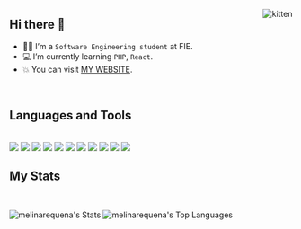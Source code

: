
<p><img align="right" src="https://media.tenor.com/nW_yTOndgdcAAAAj/heart-cat.gif" alt="kitten" /></p>


## Hi there 👋

- :student: I’m a `Software Engineering student` at FIE.
- :computer: I’m currently learning `PHP`, `React`.
- :boom: You can visit [MY WEBSITE](https://melirequena.com/).
<br>

## Languages and Tools
<br>
<span> 
  <img src="https://img.shields.io/badge/HTML-%23E34F26.svg?logo=html5&logoColor=white">
  <img src="https://img.shields.io/badge/CSS-1572B6?logo=css3&logoColor=fff">
  <img src= "https://img.shields.io/badge/JavaScript-F7DF1E?logo=javascript&logoColor=000">
  <img src= "https://img.shields.io/badge/Vite-646CFF?logo=vite&logoColor=fff">
  <img src= "https://img.shields.io/badge/C++-%2300599C.svg?logo=c%2B%2B&logoColor=white">
  <img src="https://img.shields.io/badge/C-00599C?logo=c&logoColor=white">
  <img src="https://img.shields.io/badge/Python-3776AB?logo=python&logoColor=fff">
  <img src= "https://img.shields.io/badge/TensorFlow-ff8f00?logo=tensorflow&logoColor=white)">
   <img src= "https://img.shields.io/badge/MySQL-4479A1?logo=mysql&logoColor=fff">
  <img src= "https://custom-icon-badges.demolab.com/badge/Visual%20Studio%20Code-0078d7.svg?logo=vsc&logoColor=white">
  <img src= "https://img.shields.io/badge/Figma-F24E1E?logo=figma&logoColor=white">
  



</span>

## My Stats
<br>

![melinarequena's Stats](https://github-readme-stats.vercel.app/api?username=melinarequena&theme=radical&show_icons=true&hide_border=true&count_private=true)
![melinarequena's Top Languages](https://github-readme-stats.vercel.app/api/top-langs/?username=melinarequena&theme=radical&show_icons=true&hide_border=true&layout=compact)




